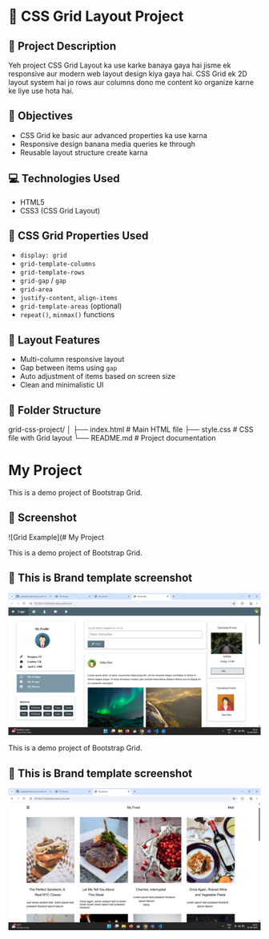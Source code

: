 # 🧱 CSS Grid Layout Project

## 📌 Project Description
Yeh project CSS Grid Layout ka use karke banaya gaya hai jisme ek responsive aur modern web layout design kiya gaya hai. CSS Grid ek 2D layout system hai jo rows aur columns dono me content ko organize karne ke liye use hota hai.

## 🎯 Objectives
- CSS Grid ke basic aur advanced properties ka use karna
- Responsive design banana media queries ke through
- Reusable layout structure create karna

## 💻 Technologies Used
- HTML5
- CSS3 (CSS Grid Layout)

## 🔧 CSS Grid Properties Used
- `display: grid`
- `grid-template-columns`
- `grid-template-rows`
- `grid-gap` / `gap`
- `grid-area`
- `justify-content`, `align-items`
- `grid-template-areas` (optional)
- `repeat()`, `minmax()` functions

## 🧩 Layout Features
- Multi-column responsive layout
- Gap between items using `gap` 
- Auto adjustment of items based on screen size
- Clean and minimalistic UI

## 📁 Folder Structure
grid-css-project/
│
├── index.html # Main HTML file
├── style.css # CSS file with Grid layout
└── README.md # Project documentation

# My Project

This is a demo project of Bootstrap Grid.

## 📸 Screenshot

![Grid Example](# My Project

This is a demo project of Bootstrap Grid.

## 📸 This is Brand template screenshot

![Grid Example](https://raw.githubusercontent.com/yashpalchaudhary/html-templates-using-grid-css/refs/heads/main/MyProfile/Screenshot%202025-08-01%20203328.png)


This is a demo project of Bootstrap Grid.

## 📸 This is Brand template screenshot

![Grid Example](https://raw.githubusercontent.com/yashpalchaudhary/html-templates-using-grid-css/refs/heads/main/Myfood/Screenshot%202025-08-01%20203149.png)